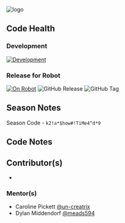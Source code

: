 ![logo](https://github.com/FRC-3695/2023-Season---Crescendo/blob/master/Logo.jpeg?raw=true)
## Code Health
### Development
[![Development](https://www.codefactor.io/repository/github/frc-3695/2024-season---showtime/badge)](https://www.codefactor.io/repository/github/frc-3695/2024-season---showtime)
### Release for Robot
[![On Robot](https://www.codefactor.io/repository/github/frc-3695/2024-season---showtime/badge/robot-deployed)](https://www.codefactor.io/repository/github/frc-3695/2024-season---showtime/overview/robot-deployed)  ![GitHub Release](https://img.shields.io/github/v/release/FRC-3695/2024-Season---ShowTime?include_prereleases)  ![GitHub Tag](https://img.shields.io/github/v/tag/FRC-3695/2024-season---showtime?include_prereleases)
## Season Notes
Season Code - `k2!a*$how#!TiMe4^d*9`
## Code Notes
## Contributor(s)
- 
### Mentor(s)
- Caroline Pickett [@un-creatrix](https://github.com/un-creatrix)
- Dylan Middendorf [@meads594](https://github.com/meads594)

